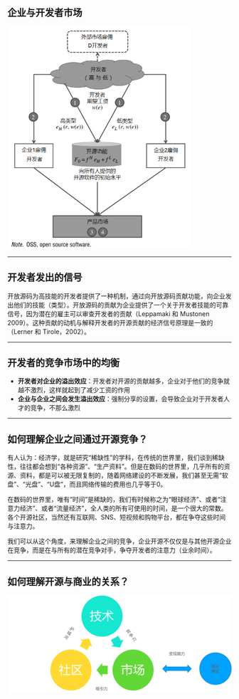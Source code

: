 ## 企业与开发者市场

<img src="./img/cs-oss-03.png" height="500" />

---

## 开发者发出的信号

开放源码为高技能的开发者提供了一种机制，通过向开放源码贡献功能，向企业发出他们的技能（类型）。开放源码的贡献为企业提供了一个关于开发者技能的可靠信号，因为潜在的雇主可以审查开发者的贡献（Leppamaki 和 Mustonen 2009）。这种贡献的动机与解释开发者的开源贡献的经济信号原理是一致的（Lerner 和 Tirole，2002）。

---

## 开发者的竞争市场中的均衡

* **开发者对企业的溢出效应**：开发者对开源的贡献越多，企业对于他们的竞争就越不激烈，这样就起到了减少工资的作用
* **企业与企业之间会发生溢出效应**：强制分享的设置，会导致企业对于开发者人才的竞争，不那么激烈

---

## 如何理解企业之间通过开源竞争？

有人认为：经济学，就是研究“稀缺性”的学科，在传统的世界里，我们谈到稀缺性，往往都会想到“各种资源”、“生产资料”。但是在数码的世界里，几乎所有的资源、资料，都是可以被无限复制的，随着网络建设的不断发展，我们甚至无需“软盘”、“光盘”、“U盘”，而且网络传输的费用也几乎等于0。

在数码的世界里，唯有“时间”是稀缺的，我们有时候称之为“眼球经济”、或者“注意力经济”、或者“流量经济”，全人类的所有可使用的时间，是一个很大的常数。各个开源社区，当然还有互联网、SNS、短视频和购物平台，都在争夺这些时间与注意力。

我们可以从这个角度，来理解企业之间的竞争，企业开源不仅仅是与其他开源企业在竞争，而是在与所有的潜在竞争对手，争夺开发者的注意力（业余时间）。

---

## 如何理解开源与商业的关系？

<img src="./img/coss-01.png" />